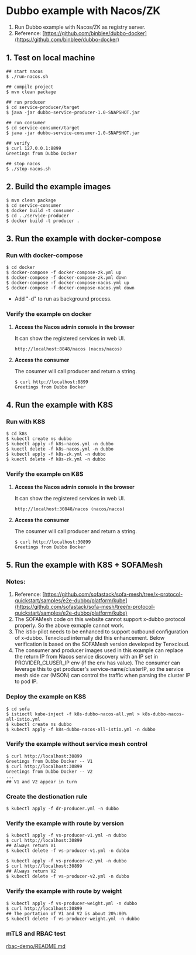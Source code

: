 # Dubbo example with Nacos/ZK

1. Run Dubbo example with Nacos/ZK as registry server.
2. Reference: [https://github.com/binblee/dubbo-docker](https://github.com/binblee/dubbo-docker)

## 1. Test on local machine

```
## start nacos
$ ./run-nacos.sh

## compile project 
$ mvn clean package

## run producer
$ cd service-producer/target
$ java -jar dubbo-service-producer-1.0-SNAPSHOT.jar

## run consumer
$ cd service-consumer/target
$ java -jar dubbo-service-consumer-1.0-SNAPSHOT.jar

## verify
$ curl 127.0.0.1:8899
Greetings from Dubbo Docker

## stop nacos
$ ./stop-nacos.sh
```

## 2. Build the example images

```
$ mvn clean package
$ cd service-consumer
$ docker build -t consumer .
$ cd ../service-producer
$ docker build -t producer .
```

## 3. Run the example with docker-compose

### Run with docker-compose
```
$ cd docker
$ docker-compose -f docker-compose-zk.yml up
$ docker-compose -f docker-compose-zk.yml down
$ docker-compose -f docker-compose-nacos.yml up
$ docker-compose -f docker-compose-nacos.yml down
```
* Add "-d" to run as background process.


### Verify the example on docker

1. **Access the Nacos admin console in the browser**

	It can show the registered services in web UI.
	
	```
	http://localhost:8848/nacos (nacos/nacos)
	```
	
2. **Access the consumer**
	
	The cosumer will call producer and return a string.

	```
	$ curl http://localhost:8899
	Greetings from Dubbo Docker
	```
	

## 4. Run the example with K8S	
### Run with K8S
```
$ cd k8s
$ kubectl create ns dubbo
$ kubectl apply -f k8s-nacos.yml -n dubbo
$ kuectl delete -f k8s-nacos.yml -n dubbo
$ kubectl apply -f k8s-zk.yml -n dubbo
$ kuectl delete -f k8s-zk.yml -n dubbo
```

### Verify the example on K8S

1. **Access the Nacos admin console in the browser**

	It can show the registered services in web UI.
	
	```
	http://localhost:30848/nacos (nacos/nacos)
	```
	
2. **Access the consumer**
	
	The cosumer will call producer and return a string.

	```
	$ curl http://localhost:30899
	Greetings from Dubbo Docker
	```
	
## 5. Run the example with K8S + SOFAMesh

### Notes:
1. Reference: [https://github.com/sofastack/sofa-mesh/tree/x-protocol-quickstart/samples/e2e-dubbo/platform/kube](https://github.com/sofastack/sofa-mesh/tree/x-protocol-quickstart/samples/e2e-dubbo/platform/kube)
2. The SOFAMesh code on this website cannot support x-dubbo protocol properly. So the above exmaple cannot work.
3. The istio-pilot needs to be enhanced to support outbound configuration of x-dubbo. Tenxcloud internally did this enhancement. Below verification is based on the SOFAMesh version developed by Tenxcloud.
4. The consumer and producer images used in this example can replace the return IP from Nacos service discovery with an IP set in PROVIDER\_CLUSER\_IP env (if the env has value). The consumer can leverage this to get producer's service-name/clusterIP, so the service mesh side car (MSON) can control the traffic when parsing the cluster IP to pod IP.

### Deploy the example on K8S
```
$ cd sofa
$ istioctl kube-inject -f k8s-dubbo-nacos-all.yml > k8s-dubbo-nacos-all-istio.yml
$ kubectl create ns dubbo
$ kubectl apply -f k8s-dubbo-nacos-all-istio.yml -n dubbo
```

### Verify the example without service mesh control
```
$ curl http://localhost:30899
Greetings from Dubbo Docker -- V1
$ curl http://localhost:30899
Greetings from Dubbo Docker -- V2
...
## V1 and V2 appear in turn
```

### Create the destionation rule
```
$ kubectl apply -f dr-producer.yml -n dubbo
```

### Verify the example with route by version
```
$ kubectl apply -f vs-producer-v1.yml -n dubbo
$ curl http://localhost:30899
## Always return V1
$ kubectl delete -f vs-producer-v1.yml -n dubbo

$ kubectl apply -f vs-producer-v2.yml -n dubbo
$ curl http://localhost:30899
## Always return V2
$ kubectl delete -f vs-producer-v2.yml -n dubbo
```

### Verify the example with route by weight
```
$ kubectl apply -f vs-producer-weight.yml -n dubbo
$ curl http://localhost:30899
## The portation of V1 and V2 is about 20%:80%
$ kubectl delete -f vs-producer-weight.yml -n dubbo
```

### mTLS and RBAC test
[rbac-demo/README.md](https://github.com/shouhong/dubbo-nacos-zk-demo/blob/master/rbac-demo/README.md)

